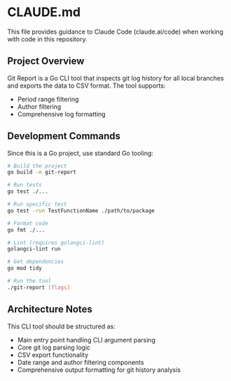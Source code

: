 # CLAUDE.md

This file provides guidance to Claude Code (claude.ai/code) when working with code in this repository.

## Project Overview

Git Report is a Go CLI tool that inspects git log history for all local branches and exports the data to CSV format. The tool supports:
- Period range filtering
- Author filtering  
- Comprehensive log formatting

## Development Commands

Since this is a Go project, use standard Go tooling:

```bash
# Build the project
go build -o git-report

# Run tests
go test ./...

# Run specific test
go test -run TestFunctionName ./path/to/package

# Format code
go fmt ./...

# Lint (requires golangci-lint)
golangci-lint run

# Get dependencies
go mod tidy

# Run the tool
./git-report [flags]
```

## Architecture Notes

This CLI tool should be structured as:
- Main entry point handling CLI argument parsing
- Core git log parsing logic
- CSV export functionality
- Date range and author filtering components
- Comprehensive output formatting for git history analysis